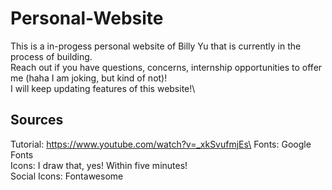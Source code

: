 # Personal-Website
This is a in-progess personal website of Billy Yu that is currently in the process of building.\
Reach out if you have questions, concerns, internship opportunities to offer me (haha I am joking, but kind of not)!\
I will keep updating features of this website!\

## Sources
Tutorial: https://www.youtube.com/watch?v=_xkSvufmjEs\
Fonts: Google Fonts\
Icons: I draw that, yes! Within five minutes!\
Social Icons: Fontawesome